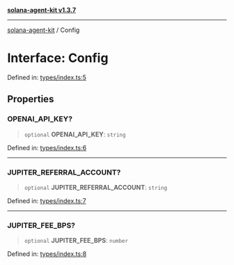 [**solana-agent-kit v1.3.7**](../README.md)

***

[solana-agent-kit](../README.md) / Config

# Interface: Config

Defined in: [types/index.ts:5](https://github.com/scriptscrypt/solana-agent-kit/blob/28121611ae2e5ee3f891044cd4631bfb441231fc/src/types/index.ts#L5)

## Properties

### OPENAI\_API\_KEY?

> `optional` **OPENAI\_API\_KEY**: `string`

Defined in: [types/index.ts:6](https://github.com/scriptscrypt/solana-agent-kit/blob/28121611ae2e5ee3f891044cd4631bfb441231fc/src/types/index.ts#L6)

***

### JUPITER\_REFERRAL\_ACCOUNT?

> `optional` **JUPITER\_REFERRAL\_ACCOUNT**: `string`

Defined in: [types/index.ts:7](https://github.com/scriptscrypt/solana-agent-kit/blob/28121611ae2e5ee3f891044cd4631bfb441231fc/src/types/index.ts#L7)

***

### JUPITER\_FEE\_BPS?

> `optional` **JUPITER\_FEE\_BPS**: `number`

Defined in: [types/index.ts:8](https://github.com/scriptscrypt/solana-agent-kit/blob/28121611ae2e5ee3f891044cd4631bfb441231fc/src/types/index.ts#L8)
